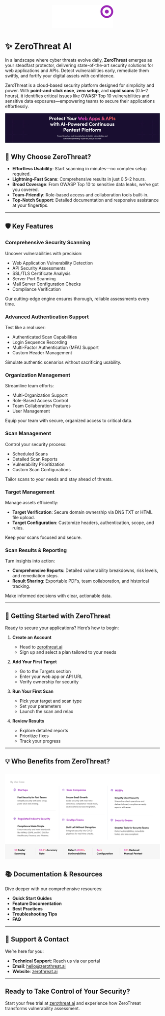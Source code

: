 <p align="center">
  <img src="public/brand/zt_logo.png" alt="ZeroThreat Logo" width="200">
</p>

# ✨ ZeroThreat AI

In a landscape where cyber threats evolve daily, **ZeroThreat** emerges as your steadfast protector, delivering state-of-the-art security solutions for web applications and APIs. Detect vulnerabilities early, remediate them swiftly, and fortify your digital assets with confidence.

ZeroThreat is a cloud-based security platform designed for simplicity and power. With **point-and-click ease**, **zero setup**, and **rapid scans** (0.5–2 hours), it identifies critical issues like OWASP Top 10 vulnerabilities and sensitive data exposures—empowering teams to secure their applications effortlessly.

<p align="center">
  <img src="public/brand/zt_banner.png" alt="ZeroThreat Banner">
</p>

## 🚀 Why Choose ZeroThreat?

- **Effortless Usability**: Start scanning in minutes—no complex setup required.  
- **Lightning-Fast Scans**: Comprehensive results in just 0.5–2 hours.  
- **Broad Coverage**: From OWASP Top 10 to sensitive data leaks, we’ve got you covered.  
- **Team-Friendly**: Role-based access and collaboration tools built-in.  
- **Top-Notch Support**: Detailed documentation and responsive assistance at your fingertips.  

---

## 🛡️ Key Features

### Comprehensive Security Scanning
Uncover vulnerabilities with precision:  
- Web Application Vulnerability Detection  
- API Security Assessments  
- SSL/TLS Certificate Analysis  
- Server Port Scanning  
- Mail Server Configuration Checks  
- Compliance Verification  

Our cutting-edge engine ensures thorough, reliable assessments every time.

### Advanced Authentication Support
Test like a real user:  
- Authenticated Scan Capabilities  
- Login Sequence Recording  
- Multi-Factor Authentication (MFA) Support  
- Custom Header Management  

Simulate authentic scenarios without sacrificing usability.

### Organization Management
Streamline team efforts:  
- Multi-Organization Support  
- Role-Based Access Control  
- Team Collaboration Features  
- User Management  

Equip your team with secure, organized access to critical data.

### Scan Management
Control your security process:  
- Scheduled Scans  
- Detailed Scan Reports  
- Vulnerability Prioritization  
- Custom Scan Configurations  

Tailor scans to your needs and stay ahead of threats.

### Target Management
Manage assets efficiently:  
- **Target Verification**: Secure domain ownership via DNS TXT or HTML file upload.  
- **Target Configuration**: Customize headers, authentication, scope, and rules.  

Keep your scans focused and secure.

### Scan Results & Reporting
Turn insights into action:  
- **Comprehensive Reports**: Detailed vulnerability breakdowns, risk levels, and remediation steps.  
- **Result Sharing**: Exportable PDFs, team collaboration, and historical tracking.  

Make informed decisions with clear, actionable data.

---

## 🎯 Getting Started with ZeroThreat

Ready to secure your applications? Here’s how to begin:  

1. **Create an Account**  
   - Head to [zerothreat.ai](https://zerothreat.ai)  
   - Sign up and select a plan tailored to your needs  

2. **Add Your First Target**  
   - Go to the Targets section  
   - Enter your web app or API URL  
   - Verify ownership for security  

3. **Run Your First Scan**  
   - Pick your target and scan type  
   - Set your parameters  
   - Launch the scan and relax  

4. **Review Results**  
   - Explore detailed reports  
   - Prioritize fixes  
   - Track your progress  

---

## 💡 Who Benefits from ZeroThreat?

![](public/brand/zt_banner-2.png)
---

## 📚 Documentation & Resources

Dive deeper with our comprehensive resources:  
- **Quick Start Guides**  
- **Feature Documentation**  
- **Best Practices**  
- **Troubleshooting Tips**
- **FAQ**  

---

## 🤝 Support & Contact

We’re here for you:  
- **Technical Support**: Reach us via our portal  
- **Email**: [hello@zerothreat.ai](mailto:hello@zerothreat.ai)   
- **Website**: [zerothreat.ai](https://zerothreat.ai)  

---

## **Ready to Take Control of Your Security?**  
Start your free trial at [zerothreat.ai](https://zerothreat.ai) and experience how ZeroThreat transforms vulnerability assessment.